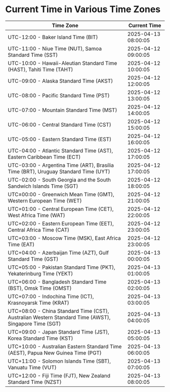 # Current Time in Various Time Zones

| Time Zone | Current Time |
|-----------|--------------|
| UTC-12:00 - Baker Island Time (BIT) | 2025-04-13 08:00:05 |
| UTC-11:00 - Niue Time (NUT), Samoa Standard Time (SST) | 2025-04-12 09:00:05 |
| UTC-10:00 - Hawaii-Aleutian Standard Time (HAST), Tahiti Time (TAHT) | 2025-04-12 10:00:05 |
| UTC-09:00 - Alaska Standard Time (AKST) | 2025-04-12 12:00:05 |
| UTC-08:00 - Pacific Standard Time (PST) | 2025-04-12 13:00:05 |
| UTC-07:00 - Mountain Standard Time (MST) | 2025-04-12 14:00:05 |
| UTC-06:00 - Central Standard Time (CST) | 2025-04-12 15:00:05 |
| UTC-05:00 - Eastern Standard Time (EST) | 2025-04-12 16:00:05 |
| UTC-04:00 - Atlantic Standard Time (AST), Eastern Caribbean Time (ECT) | 2025-04-12 17:00:05 |
| UTC-03:00 - Argentina Time (ART), Brasília Time (BRT), Uruguay Standard Time (UYT) | 2025-04-12 17:00:05 |
| UTC-02:00 - South Georgia and the South Sandwich Islands Time (SGT) | 2025-04-12 18:00:05 |
| UTC±00:00 - Greenwich Mean Time (GMT), Western European Time (WET) | 2025-04-12 21:00:05 |
| UTC+01:00 - Central European Time (CET), West Africa Time (WAT) | 2025-04-12 22:00:05 |
| UTC+02:00 - Eastern European Time (EET), Central Africa Time (CAT) | 2025-04-12 23:00:05 |
| UTC+03:00 - Moscow Time (MSK), East Africa Time (EAT) | 2025-04-12 23:00:05 |
| UTC+04:00 - Azerbaijan Time (AZT), Gulf Standard Time (GST) | 2025-04-13 00:00:05 |
| UTC+05:00 - Pakistan Standard Time (PKT), Yekaterinburg Time (YEKT) | 2025-04-13 01:00:05 |
| UTC+06:00 - Bangladesh Standard Time (BST), Omsk Time (OMST) | 2025-04-13 02:00:05 |
| UTC+07:00 - Indochina Time (ICT), Krasnoyarsk Time (KRAT) | 2025-04-13 03:00:05 |
| UTC+08:00 - China Standard Time (CST), Australian Western Standard Time (AWST), Singapore Time (SGT) | 2025-04-13 04:00:05 |
| UTC+09:00 - Japan Standard Time (JST), Korea Standard Time (KST) | 2025-04-13 05:00:05 |
| UTC+10:00 - Australian Eastern Standard Time (AEST), Papua New Guinea Time (PGT) | 2025-04-13 06:00:05 |
| UTC+11:00 - Solomon Islands Time (SBT), Vanuatu Time (VUT) | 2025-04-13 07:00:05 |
| UTC+12:00 - Fiji Time (FJT), New Zealand Standard Time (NZST) | 2025-04-13 08:00:05 |
